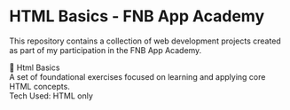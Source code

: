 <h1>HTML Basics - FNB App Academy</h1>

This repository contains a collection of web development projects created as part of my participation in the FNB App Academy.

📁 Html Basics<br>
A set of foundational exercises focused on learning and applying core HTML concepts.<br>
Tech Used: HTML only<br>
